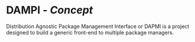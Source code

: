 # DAMPI - _Concept_
Distribution Agnostic Package Management Interface or DAPMI is a project designed to build a generic front-end to multiple package managers.
